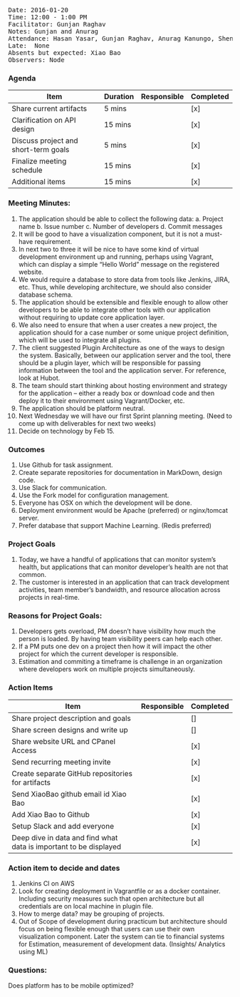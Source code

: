<pre>
Date: 2016-01-20
Time: 12:00 - 1:00 PM
Facilitator: Gunjan Raghav
Notes: Gunjan and Anurag
Attendance: Hasan Yasar, Gunjan Raghav, Anurag Kanungo, Shengrong Liu
Late:  None
Absents but expected: Xiao Bao
Observers: Node
</pre>

### Agenda

| Item                                 | Duration | Responsible | Completed   |
|--------------------------------------|----------|-------------|-------------|
| Share current artifacts              | 5 mins   |             |   [x]       |
| Clarification on API design          | 15 mins  |             |   [x]       |
| Discuss project and short-term goals | 5 mins   |             |   [x]       |
| Finalize meeting schedule            | 15 mins  |             |   [x]       |
| Additional items                     | 15 mins  |             |   [x]       |

### Meeting Minutes:

1.	The application should be able to collect the following data:
a.	Project name
b.	Issue number
c.	Number of developers
d.	Commit messages
2.	It will be good to have a visualization component, but it is not a must-have requirement. 
3.	In next two to three it will be nice to have some kind of virtual development environment up and running, perhaps using Vagrant, which can display a simple “Hello World” message on the registered website.
4.	We would require a database to store data from tools like Jenkins, JIRA, etc. Thus, while developing architecture, we should also consider database schema. 
5.	The application should be extensible and flexible enough to allow other developers to be able to integrate other tools with our application without requiring to update core application layer. 
6.	We also need to ensure that when a user creates a new project, the application should for a case number or some unique project definition, which will be used to integrate all plugins. 
7.	The client suggested Plugin Architecture as one of the ways to design the system. Basically, between our application server and the tool, there should be a plugin layer, which will be responsible for passing information between the tool and the application server.  For reference, look at Hubot. 
8.	The team should start thinking about hosting environment and strategy for the application – either a ready box or download code and then deploy it to their environment using Vagrant/Docker, etc.
9.	The application should be platform neutral. 
10.	Next Wednesday we will have our first Sprint planning meeting. (Need to come up with deliverables for next two weeks)
11.	Decide on technology by Feb 15.


### Outcomes
1.	Use Github for task assignment.
2.	Create separate repositories for documentation in MarkDown, design code.
3.	Use Slack for communication.
4.	Use the Fork model for configuration management.
5.	Everyone has OSX on which the development will be done.
6.	Deployment environment would be Apache (preferred) or nginx/tomcat server.
7.	Prefer database that support Machine Learning. (Redis preferred)


### Project Goals
1.	Today, we have a handful of applications that can monitor system’s health, but applications that can monitor developer’s health are not that common. 
2.	The customer is interested in an application that can track development activities, team member’s bandwidth, and resource allocation across projects in real-time. 

### Reasons for Project Goals:
1. Developers gets overload, PM doesn’t have visibility how much the person is loaded. By having team visibility peers can help each other.
2. If a PM puts one dev on a project then how it will impact the other project for which the current developer is responsible.
3. Estimation and commiting a timeframe is challenge in an organization where developers work on multiple projects simultaneously.


### Action Items
| Item                                               | Responsible | Completed   |
|----------------------------------------------------|-------------|-------------|
| Share project description and goals                |             |   []        |
| Share screen designs and write up                  |             |  []         |
| Share website URL and CPanel Access               |             |   [x]       |
| Send recurring meeting invite                          |             |   [x]       |
| Create separate GitHub repositories for artifacts                                    |             |   [x]       |
| Send XiaoBao github email id  Xiao Bao                          |             |   [x]       |
| Add Xiao Bao to Github                    |             |   [x]       |
| Setup Slack and add everyone                          |             |   [x]       |
| Deep dive in data and find what data is important to be displayed                          |             |   [x]       |



### Action item to decide and dates
1. Jenkins CI on AWS
2. Look for creating deployment in Vagrantfile or as a docker container. Including security measures such that open architecture but all credentials are on local machine in plugin file.
3. How to merge data? may be grouping of projects.
4. Out of Scope of development during practicum but architecture should focus on being flexible enough that users can use their own visualization component. Later the system can tie to financial systems for Estimation, measurement of development data. (Insights/ Analytics using ML)

### Questions:
Does platform has to be mobile optimized?
